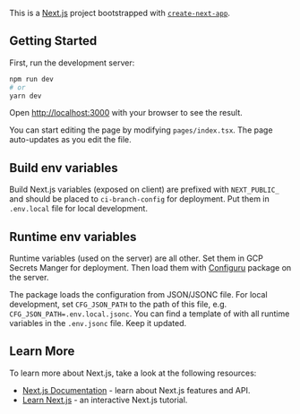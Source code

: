 This is a [Next.js](https://nextjs.org/) project bootstrapped with [`create-next-app`](https://github.com/vercel/next.js/tree/canary/packages/create-next-app).

## Getting Started

First, run the development server:

```bash
npm run dev
# or
yarn dev
```

Open [http://localhost:3000](http://localhost:3000) with your browser to see the result.

You can start editing the page by modifying `pages/index.tsx`. The page auto-updates as you edit the file.

## Build env variables

Build Next.js variables (exposed on client) are prefixed with `NEXT_PUBLIC_` and should be placed to `ci-branch-config` for deployment. Put them in `.env.local` file for local development.

## Runtime env variables

Runtime variables (used on the server) are all other. Set them in GCP Secrets Manger for deployment. Then load them with [Configuru](https://github.com/AckeeCZ/configuru) package on the server.

The package loads the configuration from JSON/JSONC file. For local development, set `CFG_JSON_PATH` to the path of this file, e.g. `CFG_JSON_PATH=.env.local.jsonc`. You can find a template of with all runtime variables in the `.env.jsonc` file. Keep it updated.

## Learn More

To learn more about Next.js, take a look at the following resources:

-   [Next.js Documentation](https://nextjs.org/docs) - learn about Next.js features and API.
-   [Learn Next.js](https://nextjs.org/learn) - an interactive Next.js tutorial.
